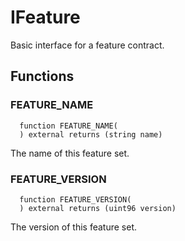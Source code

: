 # IFeature

Basic interface for a feature contract.



## Functions
### FEATURE_NAME
```solidity
  function FEATURE_NAME(
  ) external returns (string name)
```
The name of this feature set.



### FEATURE_VERSION
```solidity
  function FEATURE_VERSION(
  ) external returns (uint96 version)
```
The version of this feature set.



